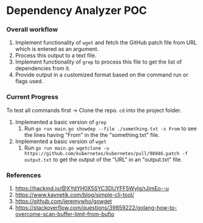 # Dependency Analyzer POC

### Overall workflow

1. Implement functionality of `wget` and fetch the GitHub patch file from URL which is entered as an argument.
2. Process this output to a text file.
3. Implement functionality of `grep` to process this file to get the list of dependencies from it.
4. Provide output in a customized format based on the command run or flags used.

### Current Progress

To test all commands first -> Clone the repo. `cd` into the project folder.

1. Implemented a basic version of `grep`
   1. Run `go run main.go showdep --file ./something.txt -s From` to see the lines having "From" in the the "something.txt" file.
2. Implemented a basic version of `wget`
   1. Run `go run main.go wgetclone -u https://github.com/kubernetes/kubernetes/pull/98946.patch -f output.txt` to get the output of the "URL" in an "output.txt" file.

### References

1. https://hackmd.io/@XYdYH0X5SYC3DUYFF5Wylg/rJimEo--u
2. https://www.kaynetik.com/blog/simple-cli-tool/
3. https://github.com/jeremywho/gowget
4. https://stackoverflow.com/questions/39859222/golang-how-to-overcome-scan-buffer-limit-from-bufio
